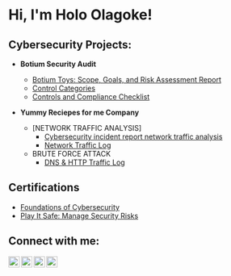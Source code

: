 <h1>Hi, I'm Holo Olagoke!</h1>

<h2>Cybersecurity Projects:</h2>

- <b>Botium Security Audit</b>
  - [Botium Toys: Scope, Goals, and Risk Assessment Report](https://docs.google.com/document/d/14ginf-wIYJjFdAtzgxB3-bTD-zRo4sEVqHFd3Tlbzu0/edit?usp=drive_link)
  - [Control Categories](https://docs.google.com/document/d/1CJvBY5NHWHD4WIi6Ut8A2cRFKJx2-T1DadQyOhiFnDU/edit?usp=drive_link&resourcekey=0--VCdurKHe5yq24r0EMnLCg)
  - [Controls and Compliance Checklist](https://docs.google.com/document/d/1uFcPG1YbM2Enfony2zKtxJUt869yvunXmLR530JKrLs/edit?usp=drive_link)
 
- <b>Yummy Reciepes for me Company</b>
  - [NETWORK TRAFFIC ANALYSIS]
    - [Cybersecurity incident report network traffic analysis](https://docs.google.com/document/d/1gvwQR5DRX-_E4_hUMjhW_3LUxEXwB_8G5nF9br3TUtQ/edit?usp=drive_link&resourcekey=0-nIu_GTk9V03mh-uMb-B-GA)
    - [Network Traffic Log](https://docs.google.com/document/d/1lCLnx0bigOZwH0Jp8uUBx5O4Gy5yqxjQDc5GFo_XWko/edit?usp=drive_link)
  - BRUTE FORCE ATTACK
    - [DNS & HTTP Traffic Log](https://docs.google.com/document/d/1cybgKs-biF4SpiigCwdBicbOmCZ65LO8kx4OlLmGo4Y/edit?usp=drive_link&resourcekey=0-exso31cdETPGQSANGUXbgw)
 
<h2>Certifications</h2>

  - [Foundations of Cybersecurity](https://coursera.org/share/35e7671f68ba535ffa0d720be48ea13f)
  - [Play It Safe: Manage Security Risks](https://coursera.org/share/33f59037f5707ccc1e2ddef5bdf80f3d)

<h2> Connect with me:</h2>

[<img align="left" alt="HoloOlagoke | Twitter" width="22px" src="https://cdn.jsdelivr.net/npm/simple-icons@v3/icons/twitter.svg" />][twitter]
[<img align="left" alt="HoloOlagoke | LinkedIn" width="22px" src="https://cdn.jsdelivr.net/npm/simple-icons@v3/icons/linkedin.svg" />][linkedin]
[<img align="left" alt="HoloOlagoke | Instagram" width="22px" src="https://cdn.jsdelivr.net/npm/simple-icons@v3/icons/instagram.svg" />][instagram]
[<img align="left" alt="HoloOlagoke | Facebook" width="22px" src="https://cdn.jsdelivr.net/npm/simple-icons@v3/icons/facebook.svg" />][facebook]

[twitter]: https://twitter.com/olarragoken
[instagram]: https://www.instagram.com/holoolagoke/
[linkedin]: https://www.linkedin.com/in/olagoke-holo-212590272
[facebook]: https://web.facebook.com/olagoke.holo.3/

<!--
**joshmadakor1/joshmadakor1** is a ✨ _special_ ✨ repository because its `README.md` (this file) appears on your GitHub profile.

Here are some ideas to get you started:

- 🔭 I’m currently working on ...
- 🌱 I’m currently learning ...
- 👯 I’m looking to collaborate on ...
- 🤔 I’m looking for help with ...
- 💬 Ask me about ...
- 📫 How to reach me: ...
- 😄 Pronouns: ...
- ⚡ Fun fact: ...
-->

